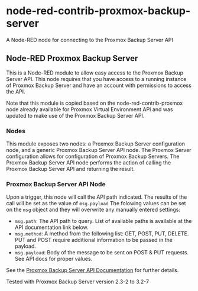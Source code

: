 # node-red-contrib-proxmox-backup-server
A Node-RED node for connecting to the Proxmox Backup Server API

## Node-RED Proxmox Backup Server
This is a Node-RED module to allow easy access to the Proxmox Backup Server API. 
This node requires that you have access to a running instance of Proxmox Backup Server and have an account with permissions to access the API.

Note that this module is copied based on the node-red-contrib-proxmox node already available for Proxmox Virtual Environment API and was updated to make use of the Proxmox Backup Server API.

### Nodes
This module exposes two nodes: a Proxmox Backup Server  configuration node, and a generic Proxmox Backup Server API node. The Proxmox Server configuration allows for configuration of Proxmox Backup Servers. The Proxmox Backup Server API node performs the action of calling the Proxmox Backup Server API and returning the result.

### Proxmox Backup Server API Node
Upon a trigger, this node will call the API path indicated. The results of the call will be set as the value of `msg.payload`
The folowing values can be set on the `msg` object and they will overwrite any manually entered settings:
- `msg.path`: The API path to query. List of available paths is available at the API documentation link below.
- `msg.method`: A method from the following list: GET, POST, PUT, DELETE. PUT and POST require additional information to be passed in the payload.
- `msg.payload`: Body of the message to be sent on POST & PUT requests. See API docs for proper values. 

See the [Proxmox Backup Server API Documentation](https://pbs.proxmox.com/docs/api-viewer/index.html) for further details.

Tested with Proxmox Backup Server version 2.3-2 to 3.2-7

